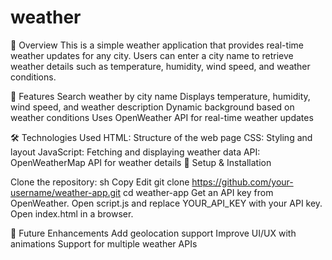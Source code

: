 # weather

📌 Overview
This is a simple weather application that provides real-time weather updates for any city. Users can enter a city name to retrieve weather details such as temperature, humidity, wind speed, and weather conditions.

🎯 Features
Search weather by city name
Displays temperature, humidity, wind speed, and weather description
Dynamic background based on weather conditions
Uses OpenWeather API for real-time weather updates

🛠 Technologies Used
HTML: Structure of the web page
CSS: Styling and layout
JavaScript: Fetching and displaying weather data
API: OpenWeatherMap API for weather details
🔧 Setup & Installation


Clone the repository:
sh
Copy
Edit
git clone https://github.com/your-username/weather-app.git
cd weather-app
Get an API key from OpenWeather.
Open script.js and replace YOUR_API_KEY with your API key.
Open index.html in a browser.



🚀 Future Enhancements
Add geolocation support
Improve UI/UX with animations
Support for multiple weather APIs


